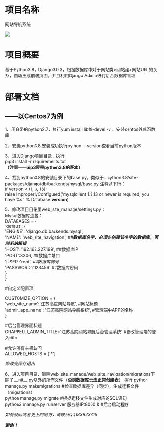 # 项目名称
网站导航系统


![](https://img.shields.io/python/v3.8/drone.svg)

项目概要
==

基于Python3.8，Django3.0.3，根据数据库中对于网站类>网站组>网站URL的关系，自动生成前端页面，并且利用Django Admin进行后台数据库管理

部署文档
==
## ——以Centos7为例  
1、用自带的python2.7，执行yum install libffi-devel -y ，安装centos外部函数库  

2、安装python3.8,安装成功执行python —version查看当前python版本  

3、进入Django项目目录，执行  
pip3 install -r requirements.txt  
__（注意——pip3要是python3.8的版本）__    

4、找到python3.8的安装目录下的base.py，类似于...python3.8/site-packages/django/db/backends/mysql/base.py
注释以下行：  
if version < (1, 3, 13):  
    raise ImproperlyConfigured('mysqlclient 1.3.13 or newer is required; you have %s.' % Database.__version__)  
    
 5、修改项目目录里web_site_manage/settings.py：  
 Mysql数据库连接：  
 DATABASES = {  
    'default': {  
        'ENGINE': 'django.db.backends.mysql',  
        'NAME': 'web_site_navigation',  ##___数据库名字，必须先创建该名字的数据库，否则系统报错___    
        'HOST':'192.168.227.199',       ##数据库IP  
        'PORT':3306,                    ##数据库端口  
        'USER':'root',                  ##数据库账号  
        'PASSWORD':'123456'             ##数据库密码  
    }  
}    

#自定义配置项    

CUSTOMIZE_OPTION = {  
    'web_site_name':'江苏高院网站导航',              #网站标题  
    'admin_app_name': '江苏高院网站导航系统',         #管理端中APP的名称  
}  


#后台管理界面标题  
GRAPPELLI_ADMIN_TITLE='江苏高院网站导航后台管理系统'  #更改管理端的登入title  

#允许所有主机访问  
ALLOWED_HOSTS = ['*']  

_修改完保存退出_  

    
 6、进入项目目录，删除web_site_manage/web_site_navigation/migrations下除了__init__.py以外的所有文件（__否则数据库无法正常创建表__）
 执行
 python manage.py makemigrations                #检查数据库差异（同步），生成迁移文件（migrations）  
 python manage.py migrate                       #根据迁移文件生成对应的SQL语句            
 python3 manage.py runserver 服务器IP:8000 &     #后台启动程序
 
 *如有疑问或者更正的地方，请联系QQ183923316*  
 
 ___谢谢！___  
 
 


